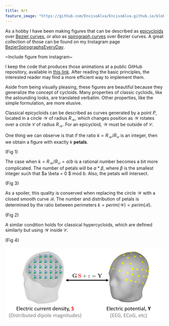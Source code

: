 ```yaml
---
title: Art
feature_image: "https://github.com/EncisoAlva/EncisoAlva.github.io/blob/main/img/banner_tulip.jpg?raw=true"
---
```


As a hobby I have been making figures that can be described as [epicycloids](https://en.wikipedia.org/wiki/Epicycloid) over [Bezier curves](https://en.wikipedia.org/wiki/B%C3%A9zier_curve), or also as [spirograph curves](https://en.wikipedia.org/wiki/Spirograph) over Bezier curves.
A great collection of those can be found on my Instagram page [BezierSpirographsEveryDay](https://www.instagram.com/bezierspirographseveryday?igsh=MWR2NXBtcGdhNWxyNg==).

~Include figure from instagram~

I keep the code that produces those animations at a public GitHub repository, available in [this link](https://github.com/EncisoAlva/spirographs_matlab). After reading the basic principles, the interested reader may find a more efficient way to implement them. 

Aside from being visually pleasing, these figures are beautiful because they generalize the concept of cycloids.
Many properties of classic cycloids, like the astounding looks, are translated verbatim. 
Other properties, like the simple formulation, are more elusive.

Classical epicycloids can be described as curves generated by a point $P$, located in a circle $\mathcal{W}$ of radius $R_\mathcal{W}$, which changes position as $\mathcal{W}$ rotates over a circle $\mathcal{C}$ of radius $R_\mathcal{W}$. For an epicycloid, $\mathcal{W}$ must be outside of $\mathcal{C}$.

One thing we can observe is that if the ratio $k = R_\mathcal{W}/R_\mathcal{C}$ is an integer, then we obtain a figure with exactly $k$ **petals**.

(Fig 1)

The case when $k = R_\mathcal{W}/R_\mathcal{C} = a/b$ is a rational number becomes a bit more complicated. The number of petals will be $a*\beta$, where $\beta$ is the smallest integer such that $a \beta = 0 $ mod $b$. Also, the petals will intersect.

(Fig 3)

As a spoiler, this quality is conserved when replacing the circle $\mathcal{W}$ with a closed smooth curve $\mathcal{B}$. The number and distribution of petals is determined by the ratio between perimeters $k= perim\left(\mathcal{W}\right) = perim\left(\mathcal{B}\right)$.

(Fig 2)

A similar condition holds for classical hypercycloids, which are defined similarly but using $\mathcal{W}$ inside $\mathcal{C}$.

(Fig 4)





![Inverse problem of Electric Source Imaging, simplified.](https://github.com/EncisoAlva/EncisoAlva.github.io/blob/main/img/InverseProblemESI.png?raw=true)